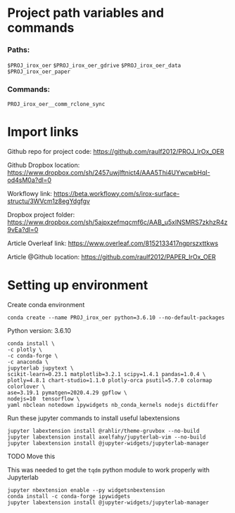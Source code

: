 # Project path variables and commands

### Paths:
`$PROJ_irox_oer`
`$PROJ_irox_oer_gdrive`
`$PROJ_irox_oer_data`
`$PROJ_irox_oer_paper` 

### Commands:
`PROJ_irox_oer__comm_rclone_sync`


# Import links
Github repo for project code:
https://github.com/raulf2012/PROJ_IrOx_OER

Github Dropbox location:
https://www.dropbox.com/sh/2457uwjlftnict4/AAA5Thi4UYwcwbHqI-od4sM0a?dl=0

Workflowy link:
https://beta.workflowy.com/s/irox-surface-structu/3WVcm1z8egYdgfgv

Dropbox project folder:
https://www.dropbox.com/sh/5ajpxzefmqcmf6c/AAB_u5xINSMRS7zkhzR4z9vEa?dl=0

Article Overleaf link:
https://www.overleaf.com/8152133417ngprszxttkws

Article @Github location:
https://github.com/raulf2012/PAPER_IrOx_OER

# Setting up environment

Create conda environment

`conda create --name PROJ_irox_oer python=3.6.10 --no-default-packages`

Python version: 3.6.10

    conda install \
    -c plotly \
    -c conda-forge \
    -c anaconda \
    jupyterlab jupytext \
    scikit-learn=0.23.1 matplotlib=3.2.1 scipy=1.4.1 pandas=1.0.4 \
    plotly=4.8.1 chart-studio=1.1.0 plotly-orca psutil=5.7.0 colormap colorlover \
    ase=3.19.1 pymatgen=2020.4.29 gpflow \
    nodejs=10  tensorflow \
    yaml nbclean notedown ipywidgets nb_conda_kernels nodejs dictdiffer

Run these jupyter commands to install useful labextensions

    jupyter labextension install @rahlir/theme-gruvbox --no-build
    jupyter labextension install axelfahy/jupyterlab-vim --no-build
    jupyter labextension install @jupyter-widgets/jupyterlab-manager


TODO Move this

This was needed to get the `tqdm` python module to work properly with Jupyterlab

    jupyter nbextension enable --py widgetsnbextension
    conda install -c conda-forge ipywidgets
    jupyter labextension install @jupyter-widgets/jupyterlab-manager
